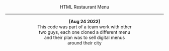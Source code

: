 <div align='center'>
  HTML Restaurant Menu

  ---

  __[Aug 24 2022]__  
  This code was part of a team work with other  
  two guys, each one cloned a different menu  
  and their plan was to sell digital menus  
  around their city
</div>
